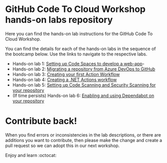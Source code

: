 # GitHub Code To Cloud Workshop hands-on labs repository

Here you can find the hands-on lab instructions for the GitHub Code To Cloud Workshop.

You can find the details for each of the hands-on labs in the sequence of the bootcamp below. Use the links to navigate to the respective labs. 

- Hands-on lab 1: [Setting up Code Spaces to develop a web-app](/day-2/2.4-codespaces.md)- 
- Hands-on lab 2: [Migrating a repository from Azure DevOps to GitHub](/day-1/1.1-settinguprepository.md)
- Hands-on lab 3: [Creating your first Action Workflow](/day-1/1.2-myfirstaction.md)
- Hands-on lab 4: [Creating a .NET Actions workflow](/day-1/1.2-myfirstaction.md)
- Hands-on lab 5: [Setting up Code Scanning and Security Scanning for your repository](/day-2/2.2-codescanning.md)
- (If time persists) Hands-on lab 6: [Enabling and using Dependabot on your repository](/day-2/2.3-dependabot.md)

# Contribute back! 
When you find errors or inconsistencies in the lab descriptions, or there are additions you want to contribute, then please make the change and create a pull request so we can adopt this in our next workshop. 

Enjoy and learn :octocat:
